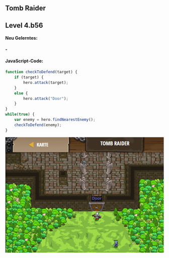 ## **Tomb Raider**
## Level 4.b56

#### Neu Gelerntes:
<b>-</b>

[comment]: <> (Was wurde gelernt und wie funktioniert die Technik?)

#### JavaScript-Code:
```js
function checkToDefend(target) {
    if (target) {
        hero.attack(target);        
    }
    else {
        hero.attack("Door");
    }
}
while(true) {
    var enemy = hero.findNearestEnemy();
    checkToDefend(enemy);
}
```
![image](lvl4_b56.png)